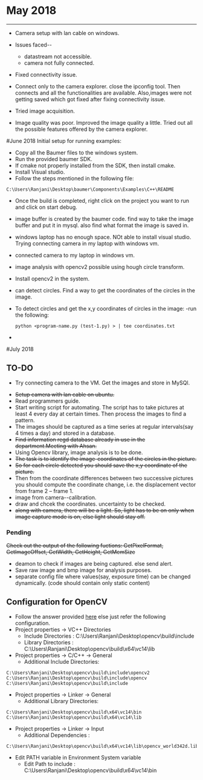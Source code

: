 # May 2018
------------------

* Camera setup with lan cable on windows.
* Issues faced--
	* datastream not accessible.
	* camera not fully connected.
* Fixed connectivity issue.
* Connect only to the camera explorer. close the ipconfig tool. Then connects and all the functionalities are available. Also,images were not getting saved which got fixed after fixing connectivity issue.


* Tried image acquisition.
* Image quality was poor. Improved the image quality a little. Tried out all the possible features offered by the camera explorer.


#June 2018
Initial setup for running examples:
* Copy all the Baumer files to the windows system.
* Run the provided baumer SDK.
* If cmake not properly installed from the SDK, then install cmake.
* Install Visual studio.
* Follow the steps mentioned in the following file:
```
C:\Users\Ranjani\Desktop\baumer\Components\Examples\C++\README
```

- Once the build is completed, right click on the project you want to run and click on start debug.
- image buffer is created by the baumer code. find way to take the image buffer and put it in mysql. also find what format the image is saved in.
- windows laptop has no enough space. NOt able to install visual studio. Trying connecting camera in my laptop with windows vm.
- connected camera to my laptop in windows vm.
- image analysis with opencv2 possible using hough circle transform.
- Install opencv2 in the system.
- can detect circles. Find a way to get the coordinates of the circles in the image.
- To detect circles and get the x,y coordinates of circles in the image:
	-run the following:
    ```
	python <program-name.py (test-1.py) > | tee coordinates.txt

	```

-


#July 2018


TO-DO
-----
- Try connecting camera to the VM. Get the images and store in MySQl.
* ~~Setup camera with lan cable on ubuntu.~~
* Read programmers guide.
* Start writing script for automating. The script has to take pictures at least 4 every day at certain times. Then process the images to find a pattern.
* The images should be captured as a time series at regular intervals(say 4 times a day) and stored in a database.
* ~~Find information regd database already in use in the department.Meeting with Ahsan.~~
* Using Opencv library, image analysis is to be done.
* ~~The task is to identify the image-coordinates of the circles in the picture.~~
* ~~So for each circle detected you should save the x,y coordinate of the picture.~~
* Then from the coordinate differences between two successive pictures you should compute the coordinate change, i.e. the displacement vector from frame 2 – frame 1.
* image from camera--calibration.
* draw and chcek the coordinates. uncertainty to be checked.
* ~~along with camera, there will be a light. So, light has to be on only when image capture mode is on, else light should stay off.~~

### Pending

~~Check out the output of the following fuctions: GetPixelFormat, GetImageOffset, GetWidth, GetHeight, GetMemSize~~

- deamon to check if images are being captured. else send alert.
-  Save raw image and bmp image for analysis purposes.
-  separate config file where values(say, exposure time) can be changed dynamically. (code should contain only static content)

## Configuration for OpenCV

- Follow the answer provided [here](https://stackoverflow.com/questions/10901905/installing-opencv-2-4-3-in-visual-c-2010-express) else just refer the following configuration.
- Project properties -> VC++ Directories
	- Include Directories : C:\Users\Ranjani\Desktop\opencv\build\include
	- Library Directories : C:\Users\Ranjani\Desktop\opencv\build\x64\vc14\lib
- Project properties -> C/C++ -> General
	- Additional Include Directories:
```
C:\Users\Ranjani\Desktop\opencv\build\include\opencv2
C:\Users\Ranjani\Desktop\opencv\build\include\opencv
C:\Users\Ranjani\Desktop\opencv\build\include
```
- Project properties -> Linker -> General
	- Additional Library Directories:
```
C:\Users\Ranjani\Desktop\opencv\build\x64\vc14\bin
C:\Users\Ranjani\Desktop\opencv\build\x64\vc14\lib
```

- Project properties -> Linker -> Input
	- Additional Dependencies : 
```
C:\Users\Ranjani\Desktop\opencv\build\x64\vc14\lib\opencv_world342d.lib
```

- Edit PATH variable in Environment System variable
	- Edit Path to include : C:\Users\Ranjani\Desktop\opencv\build\x64\vc14\bin
